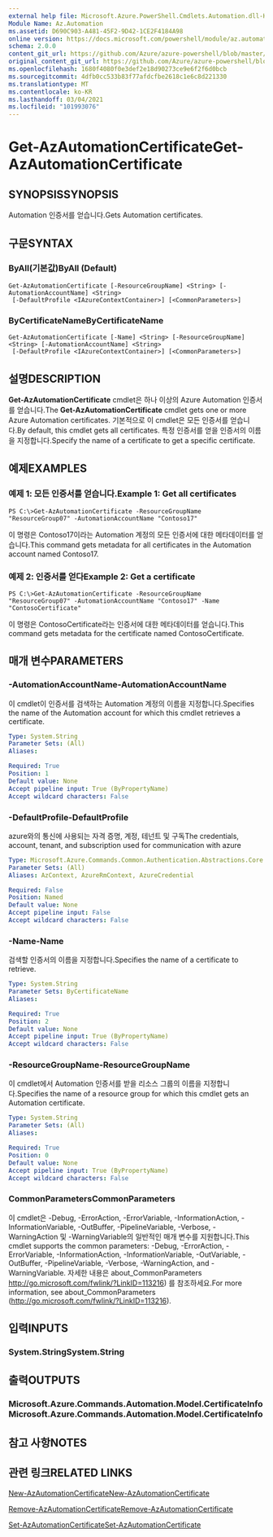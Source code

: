 ```yaml
---
external help file: Microsoft.Azure.PowerShell.Cmdlets.Automation.dll-Help.xml
Module Name: Az.Automation
ms.assetid: D690C903-A481-45F2-9D42-1CE2F4184A98
online version: https://docs.microsoft.com/powershell/module/az.automation/get-azautomationcertificate
schema: 2.0.0
content_git_url: https://github.com/Azure/azure-powershell/blob/master/src/Automation/Automation/help/Get-AzAutomationCertificate.md
original_content_git_url: https://github.com/Azure/azure-powershell/blob/master/src/Automation/Automation/help/Get-AzAutomationCertificate.md
ms.openlocfilehash: 1680f4080f0e3def2e18d90273ce9e6f2f6d0bcb
ms.sourcegitcommit: 4dfb0cc533b83f77afdcfbe2618c1e6c8d221330
ms.translationtype: MT
ms.contentlocale: ko-KR
ms.lasthandoff: 03/04/2021
ms.locfileid: "101993076"
---
```

# <span data-ttu-id="ba617-101">Get-AzAutomationCertificate</span><span class="sxs-lookup"><span data-stu-id="ba617-101">Get-AzAutomationCertificate</span></span>

## <span data-ttu-id="ba617-102">SYNOPSIS</span><span class="sxs-lookup"><span data-stu-id="ba617-102">SYNOPSIS</span></span>
<span data-ttu-id="ba617-103">Automation 인증서를 얻습니다.</span><span class="sxs-lookup"><span data-stu-id="ba617-103">Gets Automation certificates.</span></span>

## <span data-ttu-id="ba617-104">구문</span><span class="sxs-lookup"><span data-stu-id="ba617-104">SYNTAX</span></span>

### <span data-ttu-id="ba617-105">ByAll(기본값)</span><span class="sxs-lookup"><span data-stu-id="ba617-105">ByAll (Default)</span></span>
```
Get-AzAutomationCertificate [-ResourceGroupName] <String> [-AutomationAccountName] <String>
 [-DefaultProfile <IAzureContextContainer>] [<CommonParameters>]
```

### <span data-ttu-id="ba617-106">ByCertificateName</span><span class="sxs-lookup"><span data-stu-id="ba617-106">ByCertificateName</span></span>
```
Get-AzAutomationCertificate [-Name] <String> [-ResourceGroupName] <String> [-AutomationAccountName] <String>
 [-DefaultProfile <IAzureContextContainer>] [<CommonParameters>]
```

## <span data-ttu-id="ba617-107">설명</span><span class="sxs-lookup"><span data-stu-id="ba617-107">DESCRIPTION</span></span>
<span data-ttu-id="ba617-108">**Get-AzAutomationCertificate** cmdlet은 하나 이상의 Azure Automation 인증서를 얻습니다.</span><span class="sxs-lookup"><span data-stu-id="ba617-108">The **Get-AzAutomationCertificate** cmdlet gets one or more Azure Automation certificates.</span></span>
<span data-ttu-id="ba617-109">기본적으로 이 cmdlet은 모든 인증서를 얻습니다.</span><span class="sxs-lookup"><span data-stu-id="ba617-109">By default, this cmdlet gets all certificates.</span></span>
<span data-ttu-id="ba617-110">특정 인증서를 얻을 인증서의 이름을 지정합니다.</span><span class="sxs-lookup"><span data-stu-id="ba617-110">Specify the name of a certificate to get a specific certificate.</span></span>

## <span data-ttu-id="ba617-111">예제</span><span class="sxs-lookup"><span data-stu-id="ba617-111">EXAMPLES</span></span>

### <span data-ttu-id="ba617-112">예제 1: 모든 인증서를 얻습니다.</span><span class="sxs-lookup"><span data-stu-id="ba617-112">Example 1: Get all certificates</span></span>
```
PS C:\>Get-AzAutomationCertificate -ResourceGroupName "ResourceGroup07" -AutomationAccountName "Contoso17"
```

<span data-ttu-id="ba617-113">이 명령은 Contoso17이라는 Automation 계정의 모든 인증서에 대한 메타데이터를 얻습니다.</span><span class="sxs-lookup"><span data-stu-id="ba617-113">This command gets metadata for all certificates in the Automation account named Contoso17.</span></span>

### <span data-ttu-id="ba617-114">예제 2: 인증서를 얻다</span><span class="sxs-lookup"><span data-stu-id="ba617-114">Example 2: Get a certificate</span></span>
```
PS C:\>Get-AzAutomationCertificate -ResourceGroupName "ResourceGroup07" -AutomationAccountName "Contoso17" -Name "ContosoCertificate"
```

<span data-ttu-id="ba617-115">이 명령은 ContosoCertificate라는 인증서에 대한 메타데이터를 얻습니다.</span><span class="sxs-lookup"><span data-stu-id="ba617-115">This command gets metadata for the certificate named ContosoCertificate.</span></span>

## <span data-ttu-id="ba617-116">매개 변수</span><span class="sxs-lookup"><span data-stu-id="ba617-116">PARAMETERS</span></span>

### <span data-ttu-id="ba617-117">-AutomationAccountName</span><span class="sxs-lookup"><span data-stu-id="ba617-117">-AutomationAccountName</span></span>
<span data-ttu-id="ba617-118">이 cmdlet이 인증서를 검색하는 Automation 계정의 이름을 지정합니다.</span><span class="sxs-lookup"><span data-stu-id="ba617-118">Specifies the name of the Automation account for which this cmdlet retrieves a certificate.</span></span>

```yaml
Type: System.String
Parameter Sets: (All)
Aliases:

Required: True
Position: 1
Default value: None
Accept pipeline input: True (ByPropertyName)
Accept wildcard characters: False
```

### <span data-ttu-id="ba617-119">-DefaultProfile</span><span class="sxs-lookup"><span data-stu-id="ba617-119">-DefaultProfile</span></span>
<span data-ttu-id="ba617-120">azure와의 통신에 사용되는 자격 증명, 계정, 테넌트 및 구독</span><span class="sxs-lookup"><span data-stu-id="ba617-120">The credentials, account, tenant, and subscription used for communication with azure</span></span>

```yaml
Type: Microsoft.Azure.Commands.Common.Authentication.Abstractions.Core.IAzureContextContainer
Parameter Sets: (All)
Aliases: AzContext, AzureRmContext, AzureCredential

Required: False
Position: Named
Default value: None
Accept pipeline input: False
Accept wildcard characters: False
```

### <span data-ttu-id="ba617-121">-Name</span><span class="sxs-lookup"><span data-stu-id="ba617-121">-Name</span></span>
<span data-ttu-id="ba617-122">검색할 인증서의 이름을 지정합니다.</span><span class="sxs-lookup"><span data-stu-id="ba617-122">Specifies the name of a certificate to retrieve.</span></span>

```yaml
Type: System.String
Parameter Sets: ByCertificateName
Aliases:

Required: True
Position: 2
Default value: None
Accept pipeline input: True (ByPropertyName)
Accept wildcard characters: False
```

### <span data-ttu-id="ba617-123">-ResourceGroupName</span><span class="sxs-lookup"><span data-stu-id="ba617-123">-ResourceGroupName</span></span>
<span data-ttu-id="ba617-124">이 cmdlet에서 Automation 인증서를 받을 리소스 그룹의 이름을 지정합니다.</span><span class="sxs-lookup"><span data-stu-id="ba617-124">Specifies the name of a resource group for which this cmdlet gets an Automation certificate.</span></span>

```yaml
Type: System.String
Parameter Sets: (All)
Aliases:

Required: True
Position: 0
Default value: None
Accept pipeline input: True (ByPropertyName)
Accept wildcard characters: False
```

### <span data-ttu-id="ba617-125">CommonParameters</span><span class="sxs-lookup"><span data-stu-id="ba617-125">CommonParameters</span></span>
<span data-ttu-id="ba617-126">이 cmdlet은 -Debug, -ErrorAction, -ErrorVariable, -InformationAction, -InformationVariable, -OutBuffer, -PipelineVariable, -Verbose, -WarningAction 및 -WarningVariable의 일반적인 매개 변수를 지원합니다.</span><span class="sxs-lookup"><span data-stu-id="ba617-126">This cmdlet supports the common parameters: -Debug, -ErrorAction, -ErrorVariable, -InformationAction, -InformationVariable, -OutVariable, -OutBuffer, -PipelineVariable, -Verbose, -WarningAction, and -WarningVariable.</span></span> <span data-ttu-id="ba617-127">자세한 내용은 about_CommonParameters http://go.microsoft.com/fwlink/?LinkID=113216) 를 참조하세요.</span><span class="sxs-lookup"><span data-stu-id="ba617-127">For more information, see about_CommonParameters (http://go.microsoft.com/fwlink/?LinkID=113216).</span></span>

## <span data-ttu-id="ba617-128">입력</span><span class="sxs-lookup"><span data-stu-id="ba617-128">INPUTS</span></span>

### <span data-ttu-id="ba617-129">System.String</span><span class="sxs-lookup"><span data-stu-id="ba617-129">System.String</span></span>

## <span data-ttu-id="ba617-130">출력</span><span class="sxs-lookup"><span data-stu-id="ba617-130">OUTPUTS</span></span>

### <span data-ttu-id="ba617-131">Microsoft.Azure.Commands.Automation.Model.CertificateInfo</span><span class="sxs-lookup"><span data-stu-id="ba617-131">Microsoft.Azure.Commands.Automation.Model.CertificateInfo</span></span>

## <span data-ttu-id="ba617-132">참고 사항</span><span class="sxs-lookup"><span data-stu-id="ba617-132">NOTES</span></span>

## <span data-ttu-id="ba617-133">관련 링크</span><span class="sxs-lookup"><span data-stu-id="ba617-133">RELATED LINKS</span></span>

[<span data-ttu-id="ba617-134">New-AzAutomationCertificate</span><span class="sxs-lookup"><span data-stu-id="ba617-134">New-AzAutomationCertificate</span></span>](./New-AzAutomationCertificate.md)

[<span data-ttu-id="ba617-135">Remove-AzAutomationCertificate</span><span class="sxs-lookup"><span data-stu-id="ba617-135">Remove-AzAutomationCertificate</span></span>](./Remove-AzAutomationCertificate.md)

[<span data-ttu-id="ba617-136">Set-AzAutomationCertificate</span><span class="sxs-lookup"><span data-stu-id="ba617-136">Set-AzAutomationCertificate</span></span>](./Set-AzAutomationCertificate.md)


